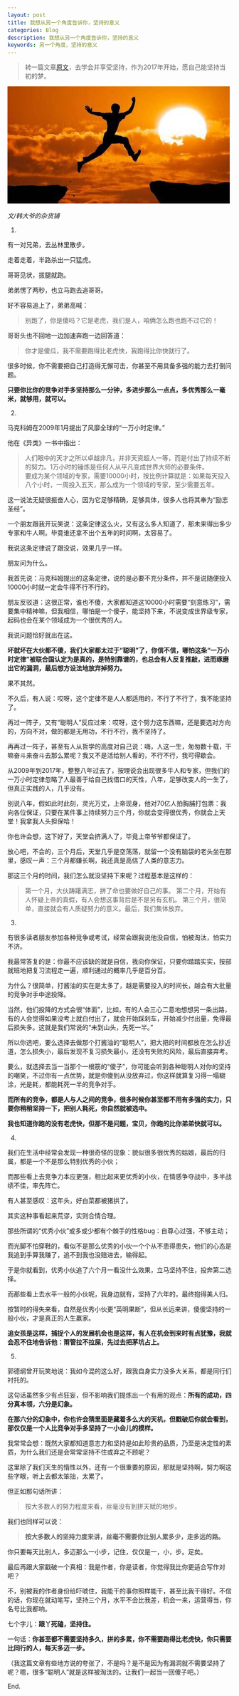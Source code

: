 ```yaml
---
layout: post
title: 我想从另一个角度告诉你，坚持的意义
categories: Blog
description: 我想从另一个角度告诉你，坚持的意义
keywords: 另一个角度，坚持的意义
---
```



> 转一篇文章[原文](http://www.jianshu.com/p/8921d52e0dee)，去学会并享受坚持，作为2017年开始，愿自己能坚持当初的梦。


![Marathon](/images/posts/live/insist.jpg)

*文/韩大爷的杂货铺*

1.

有一对兄弟，去丛林里散步。

走着走着，半路杀出一只猛虎。

哥哥见状，拔腿就跑。

弟弟愣了两秒，也立马跑去追哥哥。

好不容易追上了，弟弟高喊：

>
> 别跑了，你是傻吗？它是老虎，我们是人，咱俩怎么跑也跑不过它的！
> 

哥哥头也不回地一边加速奔跑一边回答道：

>
> 你才是傻瓜，我不需要跑得比老虎快，我跑得比你快就行了。
> 

很多时候，你不需要把自己打造得无懈可击，你甚至不用具备多强的能力去打倒问题。

**只要你比你的竞争对手多坚持那么一分钟，多进步那么一点点，多优秀那么一毫米，就够用，就可以。**

2.

马克科姆在2009年1月提出了风靡全球的“一万小时定律。”

他在《异类》一书中指出：

> 人们眼中的天才之所以卓越非凡，并非天资超人一等，而是付出了持续不断的努力。1万小时的锤炼是任何人从平凡变成世界大师的必要条件。  
 要成为某个领域的专家，需要10000小时，按比例计算就是：如果每天投入八个小时，一周投入五天，那么成为一个领域的专家，至少需要五年。

这一说法无疑很振奋人心，因为它足够精确，足够具体，很多人也将其奉为“励志圣经”。

一个朋友跟我开玩笑说：这条定律这么火，又有这么多人知道了，那未来得出多少专家和牛人啊。毕竟谁还拿不出个五年的时间啊，太容易了。

我说这条定律说了跟没说，效果几乎一样。

朋友问为什么。

我首先说：马克科姆提出的这条定律，说的是必要不充分条件，并不是说随便投入10000小时就一定会牛得不行不行的。

朋友反驳道：这很正常，谁也不傻，大家都知道这10000小时需要“刻意练习”，需要集中精神嘛，但我相信，哪怕是一个傻子，能坚持下来，不说变成世界级专家，起码也会在某个领域成为一个很优秀的人。

我说问题恰好就出在这。

**坏就坏在大伙都不傻，我们大家都太过于“聪明”了，你信不信，哪怕这条“一万小时定律”被联合国认定为是真的，是特别靠谱的，也总会有人反复推敲，进而琢磨出它的漏洞，最后想方设法地放弃掉努力。**

果不其然。

不久后，有人说：哎呀，这个定律不是人人都适用的，不行了不行了，我不能坚持了。

再过一阵子，又有“聪明人”反应过来：哎呀，这个努力这东西嘛，还是要选对方向的，方向不对，做的都是无用功，不行不行，我不坚持了。

再再过一阵子，甚至有人从哲学的高度对自己说：嗨，人这一生，匆匆数十载，干嘛奋斗来奋斗去那么累呢？我又不是活给别人看的，不行不行，我可得歇会。

从2009年到2017年，整整八年过去了，按理说会出现很多牛人和专家，但我们的一万小时定律忽略了人最善于给自己找借口的天性，八年，足够改变人的一生了，但真正实践的人，几乎没有。

别说八年，假如此时此刻，灵光万丈，上帝现身，他对70亿人拍胸脯打包票：我向各位保证，只要在某件事上持续努力三个月，你就会变得很优秀，你就会上天堂！我拿我人头担保哈！

你也许会想，这下好了，天堂会挤满人了，毕竟上帝爷爷都保证了。

放心吧，不会的，三个月后，天堂几乎是空荡荡，就留一个没有脑袋的老头坐在那里，感叹一声：三个月都嫌长啊，我还真是高估了人类的意志力。

那这三个月的时间，我们怎么就没坚持下来呢？过程基本是这样的：

> 第一个月，大伙踌躇满志，拼了命也要做好自己的事。
第二个月，开始有人怀疑上帝的真假，有人会想这事背后是不是另有玄机。
第三个月，很简单，直接就会有人质疑努力的意义。最后，我们集体放弃。

3.

有很多读者朋友参加各种竞争或考试，经常会跟我说他没自信，怕被淘汰，怕实力不济。

我最常答复的是：你最不应该缺的就是自信，我向你保证，只要你踏踏实实，按部就班地把复习流程走一遍，顺利通过的概率几乎是百分百。

为什么？很简单，打酱油的实在是太多了，越是需要投入的时间长，越会有大批量的竞争对手中途投降。

当然，他们投降的方式会很“体面”，比如，有的人会三心二意地想想另一条出路，有的人会觉得如果没考上就白付出了，就会开始踩刹车，开始减少付出量，免得最后损失多。这就是我们常说的“未到山头，先死一半。”

所以你选吧，要么选择去做那个打酱油的“聪明人”，把大把的时间都放在怎么抄近道，怎么损失小，最后发现不复习损失最小，还没有失败的风险，最后直接弃考。

要么，就选择去当一当那个一根筋的“傻子”，你可能会听到各种聪明人对你的坚持的嘲笑，不过你有一点优势，就是你傻到从没放弃过，你这样就算复习得一塌糊涂，光是耗，都能耗死一半的竞争对手。

**而所有的竞争，都是人与人之间的竞争，很多时候你甚至都不用有多强的实力，只要你稍稍坚持一下，把别人耗死，你自然就被选中。**

**我也知道你跑的没有老虎快，但那不是问题，宝贝，你跑的比你弟弟快就可以。**

4.

我们在生活中经常会发现一种很奇怪的现象：貌似很多很优秀的姑娘，最后的归属，都是一个不是那么特别优秀的小伙；

而那些看上去竞争力本应更强，相比起来更优秀的小伙，在情感争夺战中，多半战绩不佳，率先阵亡。

有人甚至感叹：这年头，好白菜都被猪拱了。

其实这种事看起来荒谬，实则合情合理。

那些所谓的“优秀小伙”或多或少都有个棘手的性格bug：自尊心过强，不够主动；

而光脚不怕穿鞋的，看似不是那么优秀的小伙一个个从不患得患失，他们的心态是我追到手算我赚了，追不到我也没赔进去，输得起。

于是你就看到，优秀小伙追了六个月一看没什么效果，立马坚持不住，投奔第二选择。

而那些看上去水平一般的小伙呢，我身边就有，坚持了六年的，最终抱得美人归。

按暂时的得失来看，自然是优秀小伙更“英明果断”，但从长远来讲，傻傻坚持的一般小伙，才是真正的人生赢家。

**追女孩是这样，捕捉个人的发展机会也是这样，有人在机会到来时有点犹豫，我就会忍不住地告诉他：甭管拉不拉屎，先过去把茅坑占上。**

5.

郭德纲曾开玩笑地说：我如今混的这么好，跟我自身实力没多大关系，都是同行们衬托的。

这句话虽然多少有点狂妄，但不影响我们提炼出一个有用的观点：**所有的成功，四分真本领，六分是幻象。**

**在那六分的幻象中，你也许会猜里面是藏着多么大的天机，但戳破后你就会看到，那仅仅是一个人比竞争对手多坚持了一小会儿的模样。**

我常常会想：既然大家都知道意志力和坚持是如此珍贵的品质，乃至是决定性的素质，为什么我们还是会常常坚持不住或弃之不顾呢？

这里除了我们天生的惰性以外，还有一个很重要的原因，那就是坚持啊，努力啊这些字眼，听上去都太笨拙，太累了。

但正如那句话所讲：

> 按大多数人的努力程度来看，丝毫没有到拼天赋的地步。



我们也同样可以说：
> **按大多数人的坚持力度来讲，丝毫不需要你比别人累多少，走多远的路。**



你只要每天比别人，多迈那么一小步，记住，仅仅是一，小，步。足矣。

最后再跟大家戳破一个真相：我是作者，你是读者，你觉得我比你更适合写作对吧？

不，别被我的作者身份给吓唬住，我能干的事你照样能干，甚至比我干得好。不信的话，你现在就动笔写，坚持三个月，水平不会比我差，机会一来，运营得当，你名号比我都响。

七个字儿：**跟丫死磕，坚持住。**

一句话：**你甚至都不需要坚持多久，拼的多累，你不需要跑得比老虎快，你只需要比同行的人，每天多迈一步。**

（我这篇文章有些地方说的夸张了，不是吗？是不是因为有漏洞就不需要坚持了呢？嗯，很多“聪明人”就是这样被淘汰的。让我们一起当一回傻子吧。）

End.

